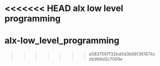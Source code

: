 <<<<<<< HEAD
alx low level programming
=======
# alx-low_level_programming
>>>>>>> a5837597f32bd0d3b68f381674cdb968d3c7069e
